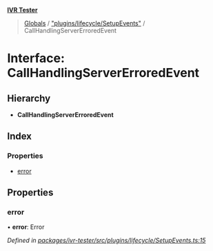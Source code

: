 **[IVR Tester](../README.md)**

> [Globals](../README.md) / ["plugins/lifecycle/SetupEvents"](../modules/_plugins_lifecycle_setupevents_.md) / CallHandlingServerErroredEvent

# Interface: CallHandlingServerErroredEvent

## Hierarchy

* **CallHandlingServerErroredEvent**

## Index

### Properties

* [error](_plugins_lifecycle_setupevents_.callhandlingservererroredevent.md#error)

## Properties

### error

•  **error**: Error

*Defined in [packages/ivr-tester/src/plugins/lifecycle/SetupEvents.ts:15](https://github.com/SketchingDev/ivr-tester/blob/f7aae90/packages/ivr-tester/src/plugins/lifecycle/SetupEvents.ts#L15)*
